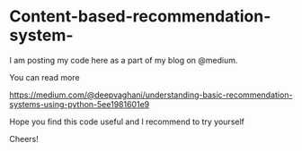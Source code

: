 # Content-based-recommendation-system-
I am posting my code here as a part of my blog on @medium. 

You can read more 

https://medium.com/@deepvaghani/understanding-basic-recommendation-systems-using-python-5ee1981601e9

Hope you find this code useful and I recommend to try yourself 

Cheers!
